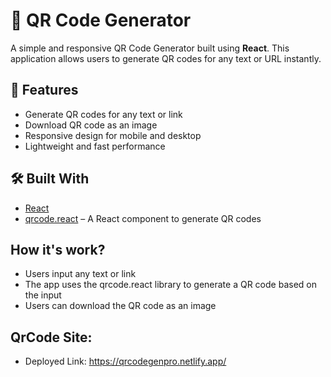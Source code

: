 # 🧾 QR Code Generator

A simple and responsive QR Code Generator built using **React**. This application allows users to generate QR codes for any text or URL instantly.

## 🚀 Features

- Generate QR codes for any text or link
- Download QR code as an image
- Responsive design for mobile and desktop
- Lightweight and fast performance

## 🛠️ Built With

- [React](https://reactjs.org/)
- [qrcode.react](https://github.com/zpao/qrcode.react) – A React component to generate QR codes

## How it's work? 
- Users input any text or link
- The app uses the qrcode.react library to generate a QR code based on the input
- Users can download the QR code as an image

## QrCode Site:
- Deployed Link: https://qrcodegenpro.netlify.app/
